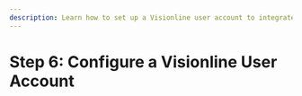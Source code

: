 ```yaml
---
description: Learn how to set up a Visionline user account to integrate with Seam.
---
```


# Step 6: Configure a Visionline User Account

